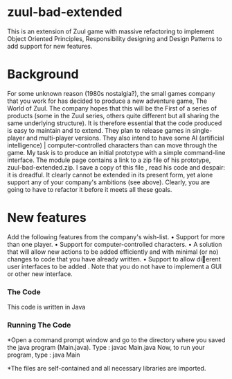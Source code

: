 # zuul-bad-extended

This is an extension of Zuul game with massive refactoring to implement Object Oriented Principles, Responsibility designing and Design Patterns to add support for new features.

# Background
For some unknown reason (1980s nostalgia?), the small games company that you work for has decided to produce a new adventure game, The World of Zuul. The company hopes that this will be the First of a series of products (some in the Zuul series, others quite different but all sharing
the same underlying structure). It is therefore essential that the code produced is easy to maintain and to extend. They plan to release games in single-player and multi-player versions. They also intend to have some AI (artificial intelligence) | computer-controlled characters than can move
through the game.
My task is to produce an initial prototype with a simple command-line interface. The module page contains a link to a zip file
of his prototype, zuul-bad-extended.zip. I save a copy of this file , read his code and despair: it is dreadful. It clearly cannot be extended in its present form, yet alone support any of your company's ambitions (see above). Clearly, you are going to have to refactor
it before it meets all these goals.

# New features
Add the following features from the company's wish-list.
• Support for more than one player.
• Support for computer-controlled characters.
• A solution that will allow new actions to be added efficiently and with minimal (or no) changes to code that you have already written.
• Support to allow dierent user interfaces to be added . Note that you do not have to implement a GUI or other new interface.


### The Code

This code is written in Java

### Running The Code
*Open a command prompt window and go to the directory where you saved the java program (Main.java).
Type :
javac Main.java
Now,  to run your program, type :
java Main


*The files are self-contained and all necessary libraries are imported.



